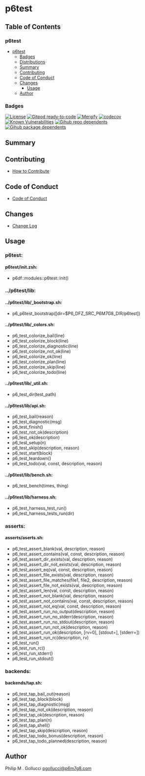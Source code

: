 # p6test

## Table of Contents


### p6test
- [p6test](#p6test)
  - [Badges](#badges)
  - [Distributions](#distributions)
  - [Summary](#summary)
  - [Contributing](#contributing)
  - [Code of Conduct](#code-of-conduct)
  - [Changes](#changes)
    - [Usage](#usage)
  - [Author](#author)

### Badges

[![License](https://img.shields.io/badge/License-Apache%202.0-yellowgreen.svg)](https://opensource.org/licenses/Apache-2.0)
[![Gitpod ready-to-code](https://img.shields.io/badge/Gitpod-ready--to--code-blue?logo=gitpod)](https://gitpod.io/#https://github.com/p6m7g8/p6test)
[![Mergify](https://img.shields.io/endpoint.svg?url=https://gh.mergify.io/badges/p6m7g8/p6test/&style=flat)](https://mergify.io)
[![codecov](https://codecov.io/gh/p6m7g8/p6test/branch/master/graph/badge.svg?token=14Yj1fZbew)](https://codecov.io/gh/p6m7g8/p6test)
[![Known Vulnerabilities](https://snyk.io/test/github/p6m7g8/p6test/badge.svg?targetFile=package.json)](https://snyk.io/test/github/p6m7g8/p6test?targetFile=package.json)
[![Gihub repo dependents](https://badgen.net/github/dependents-repo/p6m7g8/p6test)](https://github.com/p6m7g8/p6test/network/dependents?dependent_type=REPOSITORY)
[![Gihub package dependents](https://badgen.net/github/dependents-pkg/p6m7g8/p6test)](https://github.com/p6m7g8/p6test/network/dependents?dependent_type=PACKAGE)

## Summary

## Contributing

- [How to Contribute](CONTRIBUTING.md)

## Code of Conduct

- [Code of Conduct](https://github.com/p6m7g8/.github/blob/master/CODE_OF_CONDUCT.md)

## Changes

- [Change Log](CHANGELOG.md)

## Usage

### p6test:

#### p6test/init.zsh:

- p6df::modules::p6test::init()

### ../p6test/lib:

#### ../p6test/lib/_bootstrap.sh:

- p6_p6test_bootstrap([dir=$P6_DFZ_SRC_P6M7G8_DIR/p6test])
#### ../p6test/lib/_colors.sh:

- p6_test_colorize_bail(line)
- p6_test_colorize_block(line)
- p6_test_colorize_diagnostic(line)
- p6_test_colorize_not_ok(line)
- p6_test_colorize_ok(line)
- p6_test_colorize_plan(line)
- p6_test_colorize_skip(line)
- p6_test_colorize_todo(line)
#### ../p6test/lib/_util.sh:

- p6_test_dir(test_path)
#### ../p6test/lib/api.sh:

- p6_test_bail(reason)
- p6_test_diagnostic(msg)
- p6_test_finish()
- p6_test_not_ok(description)
- p6_test_ok(description)
- p6_test_setup(n)
- p6_test_skip(description, reason)
- p6_test_start(block)
- p6_test_teardown()
- p6_test_todo(val, const, description, reason)
#### ../p6test/lib/bench.sh:

- p6_test_bench(times, thing)
#### ../p6test/lib/harness.sh:

- p6_test_harness_test_run()
- p6_test_harness_tests_run(dir)

### asserts:

#### asserts/aserts.sh:

- p6_test_assert_blank(val, description, reason)
- p6_test_assert_contains(val, const, description, reason)
- p6_test_assert_dir_exists(val, description, reason)
- p6_test_assert_dir_not_exists(val, description, reason)
- p6_test_assert_eq(val, const, description, reason)
- p6_test_assert_file_exists(val, description, reason)
- p6_test_assert_file_matches(file1, file2, description, reason)
- p6_test_assert_file_not_exists(val, description, reason)
- p6_test_assert_len(val, const, description, reason)
- p6_test_assert_not_blank(val, description, reason)
- p6_test_assert_not_contains(val, const, description, reason)
- p6_test_assert_not_eq(val, const, description, reason)
- p6_test_assert_run_no_output(description, reason)
- p6_test_assert_run_no_stderr(description, reason)
- p6_test_assert_run_no_stdout(description, reason)
- p6_test_assert_run_not_ok(description, reason)
- p6_test_assert_run_ok(description, [rv=0], [stdout=], [stderr=])
- p6_test_assert_run_rc(description, rv)
- p6_test_run()
- p6_test_run_rc()
- p6_test_run_stderr()
- p6_test_run_stdout()

### backends:

#### backends/tap.sh:

- p6_test_tap_bail_out(reason)
- p6_test_tap_block(block)
- p6_test_tap_diagnostic(msg)
- p6_test_tap_not_ok(description, reason)
- p6_test_tap_ok(description, reason)
- p6_test_tap_plan(n)
- p6_test_tap_shell()
- p6_test_tap_skip(description, reason)
- p6_test_tap_todo_bonus(description, reason)
- p6_test_tap_todo_planned(description, reason)


## Author

Philip M . Gollucci <pgollucci@p6m7g8.com>

